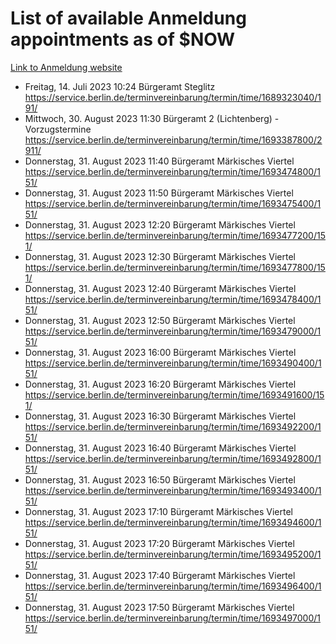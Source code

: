 # List of available Anmeldung appointments as of $NOW
[Link to Anmeldung website](https://service.berlin.de/terminvereinbarung/termin/tag.php?termin=1&anliegen[]=120686&dienstleisterlist=122210,122217,327316,122219,327312,122227,327314,122231,327346,122243,327348,122254,122252,329742,122260,329745,122262,329748,122271,327278,122273,327274,122277,327276,330436,122280,327294,122282,327290,122284,327292,122291,327270,122285,327266,122286,327264,122296,327268,150230,329760,122297,327286,122294,327284,122312,329763,122314,329775,122304,327330,122311,327334,122309,327332,317869,122281,327352,122279,329772,122283,122276,327324,122274,327326,122267,329766,122246,327318,122251,327320,122257,327322,122208,327298,122226,327300&herkunft=http%3A%2F%2Fservice.berlin.de%2Fdienstleistung%2F120686%2F)
- Freitag, 14. Juli 2023 10:24 Bürgeramt Steglitz https://service.berlin.de/terminvereinbarung/termin/time/1689323040/191/
- Mittwoch, 30. August 2023 11:30 Bürgeramt 2 (Lichtenberg) - Vorzugstermine https://service.berlin.de/terminvereinbarung/termin/time/1693387800/2911/
- Donnerstag, 31. August 2023 11:40 Bürgeramt Märkisches Viertel https://service.berlin.de/terminvereinbarung/termin/time/1693474800/151/
- Donnerstag, 31. August 2023 11:50 Bürgeramt Märkisches Viertel https://service.berlin.de/terminvereinbarung/termin/time/1693475400/151/
- Donnerstag, 31. August 2023 12:20 Bürgeramt Märkisches Viertel https://service.berlin.de/terminvereinbarung/termin/time/1693477200/151/
- Donnerstag, 31. August 2023 12:30 Bürgeramt Märkisches Viertel https://service.berlin.de/terminvereinbarung/termin/time/1693477800/151/
- Donnerstag, 31. August 2023 12:40 Bürgeramt Märkisches Viertel https://service.berlin.de/terminvereinbarung/termin/time/1693478400/151/
- Donnerstag, 31. August 2023 12:50 Bürgeramt Märkisches Viertel https://service.berlin.de/terminvereinbarung/termin/time/1693479000/151/
- Donnerstag, 31. August 2023 16:00 Bürgeramt Märkisches Viertel https://service.berlin.de/terminvereinbarung/termin/time/1693490400/151/
- Donnerstag, 31. August 2023 16:20 Bürgeramt Märkisches Viertel https://service.berlin.de/terminvereinbarung/termin/time/1693491600/151/
- Donnerstag, 31. August 2023 16:30 Bürgeramt Märkisches Viertel https://service.berlin.de/terminvereinbarung/termin/time/1693492200/151/
- Donnerstag, 31. August 2023 16:40 Bürgeramt Märkisches Viertel https://service.berlin.de/terminvereinbarung/termin/time/1693492800/151/
- Donnerstag, 31. August 2023 16:50 Bürgeramt Märkisches Viertel https://service.berlin.de/terminvereinbarung/termin/time/1693493400/151/
- Donnerstag, 31. August 2023 17:10 Bürgeramt Märkisches Viertel https://service.berlin.de/terminvereinbarung/termin/time/1693494600/151/
- Donnerstag, 31. August 2023 17:20 Bürgeramt Märkisches Viertel https://service.berlin.de/terminvereinbarung/termin/time/1693495200/151/
- Donnerstag, 31. August 2023 17:40 Bürgeramt Märkisches Viertel https://service.berlin.de/terminvereinbarung/termin/time/1693496400/151/
- Donnerstag, 31. August 2023 17:50 Bürgeramt Märkisches Viertel https://service.berlin.de/terminvereinbarung/termin/time/1693497000/151/
